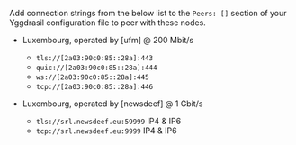 Add connection strings from the below list to the `Peers: []` section of your
Yggdrasil configuration file to peer with these nodes.

* Luxembourg, operated by [ufm] @ 200 Mbit/s
  * `tls://[2a03:90c0:85::28a]:443`
  * `quic://[2a03:90c0:85::28a]:444`
  * `ws://[2a03:90c0:85::28a]:445`
  * `tcp://[2a03:90c0:85::28a]:446`
 
* Luxembourg, operated by [newsdeef] @ 1 Gbit/s
  * `tls://srl.newsdeef.eu:59999` IP4 & IP6
  * `tcp://srl.newsdeef.eu:9999` IP4 & IP6
